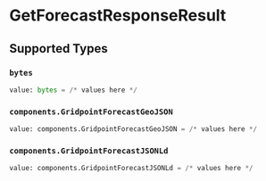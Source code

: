 # GetForecastResponseResult


## Supported Types

### `bytes`

```python
value: bytes = /* values here */
```

### `components.GridpointForecastGeoJSON`

```python
value: components.GridpointForecastGeoJSON = /* values here */
```

### `components.GridpointForecastJSONLd`

```python
value: components.GridpointForecastJSONLd = /* values here */
```

